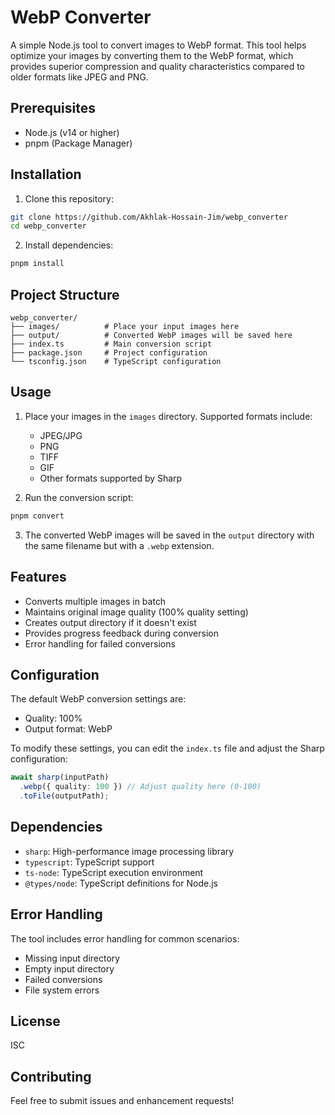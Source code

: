 # WebP Converter

A simple Node.js tool to convert images to WebP format. This tool helps optimize your images by converting them to the WebP format, which provides superior compression and quality characteristics compared to older formats like JPEG and PNG.

## Prerequisites

- Node.js (v14 or higher)
- pnpm (Package Manager)

## Installation

1. Clone this repository:

```bash
git clone https://github.com/Akhlak-Hossain-Jim/webp_converter
cd webp_converter
```

2. Install dependencies:

```bash
pnpm install
```

## Project Structure

```
webp_converter/
├── images/          # Place your input images here
├── output/          # Converted WebP images will be saved here
├── index.ts         # Main conversion script
├── package.json     # Project configuration
└── tsconfig.json    # TypeScript configuration
```

## Usage

1. Place your images in the `images` directory. Supported formats include:

   - JPEG/JPG
   - PNG
   - TIFF
   - GIF
   - Other formats supported by Sharp

2. Run the conversion script:

```bash
pnpm convert
```

3. The converted WebP images will be saved in the `output` directory with the same filename but with a `.webp` extension.

## Features

- Converts multiple images in batch
- Maintains original image quality (100% quality setting)
- Creates output directory if it doesn't exist
- Provides progress feedback during conversion
- Error handling for failed conversions

## Configuration

The default WebP conversion settings are:

- Quality: 100%
- Output format: WebP

To modify these settings, you can edit the `index.ts` file and adjust the Sharp configuration:

```typescript
await sharp(inputPath)
  .webp({ quality: 100 }) // Adjust quality here (0-100)
  .toFile(outputPath);
```

## Dependencies

- `sharp`: High-performance image processing library
- `typescript`: TypeScript support
- `ts-node`: TypeScript execution environment
- `@types/node`: TypeScript definitions for Node.js

## Error Handling

The tool includes error handling for common scenarios:

- Missing input directory
- Empty input directory
- Failed conversions
- File system errors

## License

ISC

## Contributing

Feel free to submit issues and enhancement requests!
